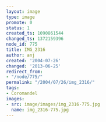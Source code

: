 ```yaml
---
layout: image
type: image
promote: 0
status: 1
created_ts: 1090861544
changed_ts: 1372159396
node_id: 775
title: IMG_2316
author: anj
created: '2004-07-26'
changed: '2013-06-25'
redirect_from:
- "/node/775/"
permalink: "/2004/07/26/img_2316/"
tags:
- Coromandel
images:
- src: image/images/img_2316-775.jpg
  name: img_2316-775.jpg
---
```


